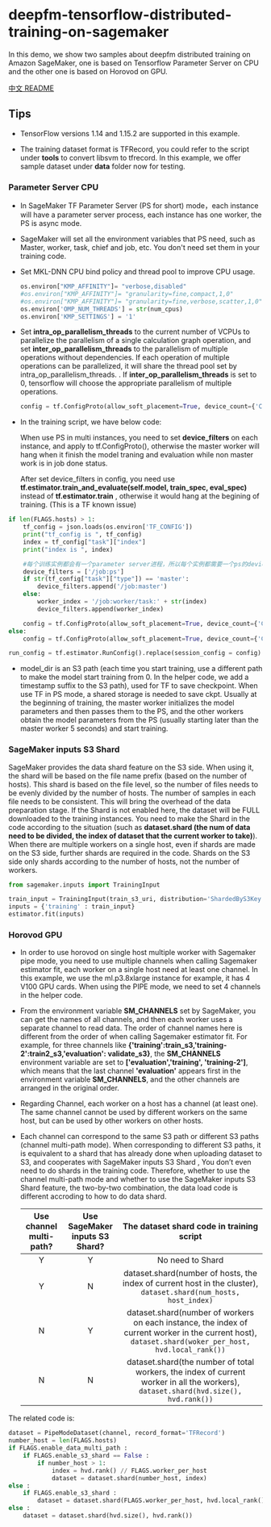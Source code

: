 # deepfm-tensorflow-distributed-training-on-sagemaker

In this demo, we show two samples about deepfm distributed training on Amazon SageMaker, one is based on Tensorflow Parameter Server on CPU and the other one is based on Horovod on GPU.

[中文 README](https://github.com/aws-samples/deepfm-tensorflow-distributed-training-on-sagemaker/blob/main/README.md)


## Tips
- TensorFlow versions 1.14 and 1.15.2 are supported in this example.

- The training dataset format is TFRecord, you could refer to the script under **tools** to convert libsvm to tfrecord. In this example, we offer sample dataset under **data** folder now for testing.

### Parameter Server CPU

- In SageMaker TF Parameter Server (PS for short) mode，each instance will have a parameter server process, each instance has one worker, the PS is async mode.

- SageMaker will set all the environment variables that PS need, such as Master, worker, task, chief and job, etc. You don't need set them in your training code.

- Set MKL-DNN CPU bind policy and thread pool to improve CPU usage.

  ```python
  os.environ["KMP_AFFINITY"]= "verbose,disabled"
  #os.environ["KMP_AFFINITY"]= "granularity=fine,compact,1,0"
  #os.environ["KMP_AFFINITY"]= "granularity=fine,verbose,scatter,1,0"
  os.environ['OMP_NUM_THREADS'] = str(num_cpus)
  os.environ['KMP_SETTINGS'] = '1'
  ```

- Set **intra_op_parallelism_threads** to the current number of VCPUs to parallelize the parallelism of a single calculation graph operation, and set **inter_op_parallelism_threads** to the parallelism of multiple operations without dependencies. If each operation of multiple operations can be parallelized, it will share the thread pool set by intra_op_parallelism_threads. . If **inter_op_parallelism_threads** is set to 0, tensorflow will choose the appropriate parallelism of multiple operations.

  ```python
  config = tf.ConfigProto(allow_soft_placement=True, device_count={'CPU': num_cpus}, intra_op_parallelism_threads=num_cpus, inter_op_parallelism_threads=num_cpus, device_filters=device_filters)
  ```

- In the training script, we have below code:

  When use PS in multi instances, you need to set **device_filters** on each instance, and apply to tf.ConfigProto(), otherwise the master worker will hang when it finish the model traning and evaluation while non master work is in job done status.

  After set device_filters in config, you need use **tf.estimator.train_and_evaluate(self.model, train_spec, eval_spec)** instead of **tf.estimator.train** , otherwise it would hang at the begining of training. (This is a TF known issue)

```python
if len(FLAGS.hosts) > 1:
    tf_config = json.loads(os.environ['TF_CONFIG'])
    print("tf_config is ", tf_config)
    index = tf_config["task"]["index"]
    print("index is ", index)

    #每个训练实例都会有一个parameter server进程，所以每个实例都需要一个ps的device filter
    device_filters = ['/job:ps']
    if str(tf_config["task"]["type"]) == 'master':
        device_filters.append('/job:master')
    else:
        worker_index = '/job:worker/task:' + str(index)
        device_filters.append(worker_index)

    config = tf.ConfigProto(allow_soft_placement=True, device_count={'CPU': num_cpus}, intra_op_parallelism_threads=num_cpus, inter_op_parallelism_threads=num_cpus, device_filters=device_filters)
else:
    config = tf.ConfigProto(allow_soft_placement=True, device_count={'CPU': num_cpus}, intra_op_parallelism_threads=num_cpus, inter_op_parallelism_threads=num_cpus)

run_config = tf.estimator.RunConfig().replace(session_config = config)
```

- model_dir is an S3 path (each time you start training, use a different path to make the model start training from 0. In the helper code, we add a timestamp suffix to the S3 path), used for TF to save checkpoint. When use TF in PS mode, a shared storage is needed to save ckpt. Usually at the beginning of training, the master worker initializes the model parameters and then passes them to the PS, and the other workers obtain the model parameters from the PS (usually starting later than the master worker 5 seconds) and start training.

### SageMaker inputs S3 Shard

SageMaker provides the data shard feature on the S3 side. When using it, the shard will be based on the file name prefix (based on the number of hosts). This shard is based on the file level, so the number of files needs to be evenly divided by the number of hosts. The number of samples in each file needs to be consistent. This will bring the overhead of the data preparation stage. If the Shard is not enabled here, the dataset will be FULL downloaded to the training instances. You need to make the Shard in the code according to the situation (such as **dataset.shard (the num of data need to be divided, the index of dataset that the current worker to take)**). When there are multiple workers on a single host, even if shards are made on the S3 side, further shards are required in the code. Shards on the S3 side only shards according to the number of hosts, not the number of workers.

```python
from sagemaker.inputs import TrainingInput

train_input = TrainingInput(train_s3_uri, distribution='ShardedByS3Key')
inputs = {'training' : train_input}
estimator.fit(inputs)
```

### Horovod GPU

- In order to use horovod on single host multiple worker with Sagemaker pipe mode, you need to use multiple channels when calling Sagemaker estimator fit, each worker on a single host need at least one channel. In this example, we use the ml.p3.8xlarge instance for example, it has 4 V100 GPU cards. When using the PIPE mode, we need to set 4 channels in the helper code.

- From the environment variable **SM_CHANNELS** set by SageMaker, you can get the names of all channels, and then each worker uses a separate channel to read data. The order of channel names here is different from the order of when calling Sagemaker estimator fit. For example, for three channels like **{'training':train_s3,'training-2':train2_s3,'evaluation': validate_s3}**, the **SM_CHANNELS** environment variable are set to **['evaluation','training', 'training-2']**, which means that the last channel **'evaluation'** appears first in the environment variable **SM_CHANNELS**, and the other channels are arranged in the original order. 

- Regarding Channel, each worker on a host has a channel (at least one). The same channel cannot be used by different workers on the same host, but can be used by other workers on other hosts.

- Each channel can correspond to the same S3 path or different S3 paths (channel multi-path mode). When corresponding to different S3 paths, it is equivalent to a shard that has already done when uploading dataset to S3, and cooperates with SageMaker inputs S3 Shard , You don’t even need to do shards in the training code. Therefore, whether to use the channel multi-path mode and whether to use the SageMaker inputs S3 Shard feature, the two-by-two combination, the data load code is different accroding to how to do data shard.

  | Use channel multi-path? | Use SageMaker inputs S3 Shard? |          The dataset shard code in training script           |
  | :---------------------: | :----------------------------: | :----------------------------------------------------------: |
  |            Y            |               Y                |                       No need to Shard                       |
  |            Y            |               N                | dataset.shard(number of hosts, the index of current host in the cluster), `dataset.shard(num_hosts, host_index)` |
  |            N            |               Y                | dataset.shard(number of workers on each instance, the index of current worker in the current host), `dataset.shard(woker_per_host, hvd.local_rank())` |
  |            N            |               N                | dataset.shard(the number of total workers,  the index of current worker in all the workers), `dataset.shard(hvd.size(), hvd.rank())` |

The related code is:

```python
dataset = PipeModeDataset(channel, record_format='TFRecord')
number_host = len(FLAGS.hosts)
if FLAGS.enable_data_multi_path : 
    if FLAGS.enable_s3_shard == False :
        if number_host > 1:
            index = hvd.rank() // FLAGS.worker_per_host
            dataset = dataset.shard(number_host, index)
else :
    if FLAGS.enable_s3_shard :
        dataset = dataset.shard(FLAGS.worker_per_host, hvd.local_rank())
else :
    dataset = dataset.shard(hvd.size(), hvd.rank())
```